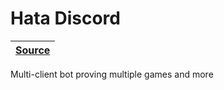 [hata-discord source]: https://github.com/RascalTwo/hata-code-jam/tree/rascaltwo/team-maple

# Hata Discord

| [Source][hata-discord source] |
| - |

Multi-client bot proving multiple games and more
